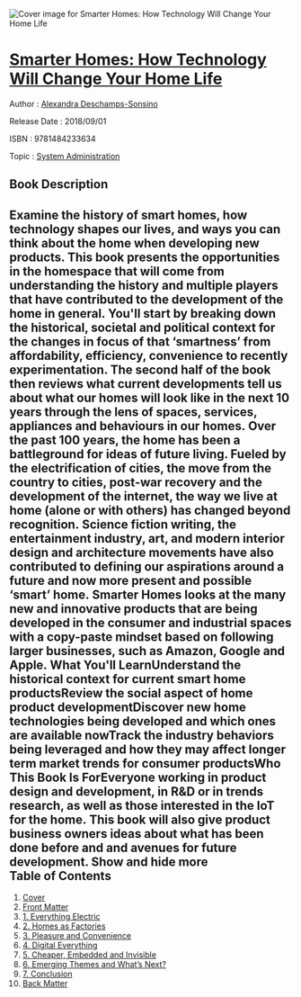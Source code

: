 ![Cover image for Smarter Homes: How Technology Will Change Your Home Life](https://imgdetail.ebookreading.net/cover/cover/career_development/EB9781484233634.jpg)

[Smarter Homes: How Technology Will Change Your Home Life](https://ebookreading.net/view/book/Smarter+Homes%3A+How+Technology+Will+Change+Your+Home+Life-EB9781484233634_1.html "Smarter Homes: How Technology Will Change Your Home Life")
====================================================================================================================

Author : [Alexandra Deschamps-Sonsino](https://ebookreading.net/search/author/Alexandra+Deschamps-Sonsino)

Release Date : 2018/09/01

ISBN : 9781484233634

Topic : [System Administration](https://ebookreading.net/search/category/system-administration)

Book Description
-----------------

 Examine the history of smart homes, how technology shapes our lives, and ways you can think about the home when developing new products. This book presents the opportunities in the homespace that will come from understanding the history and multiple players that have contributed to the development of the home in general. You'll start by breaking down the historical, societal and political context for the changes in focus of that ‘smartness’ from affordability, efficiency, convenience to recently experimentation. The second half of the book then reviews what current developments tell us about what our homes will look like in the next 10 years through the lens of spaces, services, appliances and behaviours in our homes. Over the past 100 years, the home has been a battleground for ideas of future living. Fueled by the electrification of cities, the move from the country to cities, post-war recovery and the development of the internet, the way we live at home (alone or with others) has changed beyond recognition. Science fiction writing, the entertainment industry, art, and modern interior design and architecture movements have also contributed to defining our aspirations around a future and now more present and possible ‘smart’ home. Smarter Homes looks at the many new and innovative products that are being developed in the consumer and industrial spaces with a copy-paste mindset based on following larger businesses, such as Amazon, Google and Apple. What You'll LearnUnderstand the historical context for current smart home productsReview the social aspect of home product developmentDiscover new home technologies being developed and which ones are available nowTrack the industry behaviors being leveraged and how they may affect longer term market trends for consumer productsWho This Book Is ForEveryone working in product design and development, in R&amp;D or in trends research, as well as those interested in the IoT for the home. This book will also give product business owners ideas about what has been done before and and avenues for future development.        Show and hide more                
Table of Contents
-----------------

1. [Cover](https://ebookreading.net/view/book/Smarter+Homes%3A+How+Technology+Will+Change+Your+Home+Life-EB9781484233634_1.html)
1. [Front Matter](https://ebookreading.net/view/book/Smarter+Homes%3A+How+Technology+Will+Change+Your+Home+Life-EB9781484233634_2.html)
1. [1. Everything Electric](https://ebookreading.net/view/book/Smarter+Homes%3A+How+Technology+Will+Change+Your+Home+Life-EB9781484233634_3.html)
1. [2. Homes as Factories](https://ebookreading.net/view/book/Smarter+Homes%3A+How+Technology+Will+Change+Your+Home+Life-EB9781484233634_4.html)
1. [3. Pleasure and Convenience](https://ebookreading.net/view/book/Smarter+Homes%3A+How+Technology+Will+Change+Your+Home+Life-EB9781484233634_5.html)
1. [4. Digital Everything](https://ebookreading.net/view/book/Smarter+Homes%3A+How+Technology+Will+Change+Your+Home+Life-EB9781484233634_6.html)
1. [5. Cheaper, Embedded and Invisible](https://ebookreading.net/view/book/Smarter+Homes%3A+How+Technology+Will+Change+Your+Home+Life-EB9781484233634_7.html)
1. [6. Emerging Themes and What’s Next?](https://ebookreading.net/view/book/Smarter+Homes%3A+How+Technology+Will+Change+Your+Home+Life-EB9781484233634_8.html)
1. [7. Conclusion](https://ebookreading.net/view/book/Smarter+Homes%3A+How+Technology+Will+Change+Your+Home+Life-EB9781484233634_9.html)
1. [Back Matter](https://ebookreading.net/view/book/Smarter+Homes%3A+How+Technology+Will+Change+Your+Home+Life-EB9781484233634_10.html)
